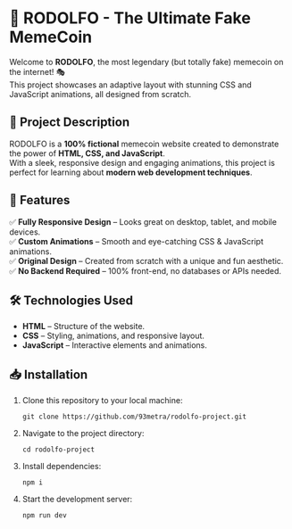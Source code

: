 # 🚀 RODOLFO - The Ultimate Fake MemeCoin 

Welcome to **RODOLFO**, the most legendary (but totally fake) memecoin on the internet! 🎭  
This project showcases an adaptive layout with stunning CSS and JavaScript animations, all designed from scratch.  

## 📌 Project Description  

RODOLFO is a **100% fictional** memecoin website created to demonstrate the power of **HTML, CSS, and JavaScript**.  
With a sleek, responsive design and engaging animations, this project is perfect for learning about **modern web development techniques**.  

## 🚀 Features  

✅ **Fully Responsive Design** – Looks great on desktop, tablet, and mobile devices.  
✅ **Custom Animations** – Smooth and eye-catching CSS & JavaScript animations.  
✅ **Original Design** – Created from scratch with a unique and fun aesthetic.  
✅ **No Backend Required** – 100% front-end, no databases or APIs needed.  

## 🛠️ Technologies Used  

- **HTML** – Structure of the website.  
- **CSS** – Styling, animations, and responsive layout.  
- **JavaScript** – Interactive elements and animations.  

## 📥 Installation  

1. Clone this repository to your local machine:  
   ```
   git clone https://github.com/93metra/rodolfo-project.git
   ```

2. Navigate to the project directory:  
   ```
   cd rodolfo-project
   ```

3. Install dependencies:  
   ```
   npm i
   ```

4. Start the development server:  
   ```
   npm run dev
   ```